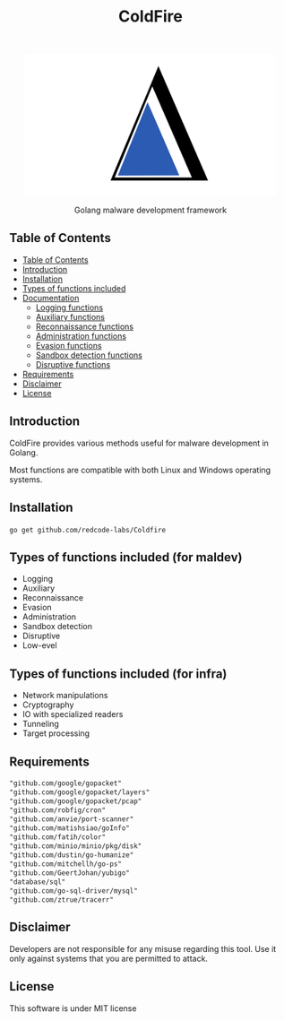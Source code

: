 

<h1 align="center"> ColdFire</h1> <br>
<p align="center">
  <a>
    <img src="coldfire.png" width="450">
  </a>
</p>

<p align="center">
  Golang malware development framework
</p>

## Table of Contents
- [Table of Contents](#table-of-contents)
- [Introduction](#introduction)
- [Installation](#installation)
- [Types of functions included](#types-of-functions-included)
- [Documentation](#documentation)
  - [Logging functions](#logging-functions)
  - [Auxiliary functions](#auxiliary-functions)
  - [Reconnaissance functions](#reconnaissance-functions)
  - [Administration functions](#administration-functions)
  - [Evasion functions](#evasion-functions)
  - [Sandbox detection functions](#sandbox-detection-functions)
  - [Disruptive functions](#disruptive-functions)
- [Requirements](#requirements)
- [Disclaimer](#disclaimer)
- [License](#license)

## Introduction

ColdFire provides various methods useful for malware development in Golang.

Most functions are compatible with both Linux and Windows operating systems.

## Installation

`go get github.com/redcode-labs/Coldfire`

## Types of functions included (for maldev)

* Logging
* Auxiliary
* Reconnaissance
* Evasion
* Administration
* Sandbox detection
* Disruptive
* Low-evel

## Types of functions included (for infra)

* Network manipulations
* Cryptography
* IO with specialized readers
* Tunneling
* Target processing


## Requirements
```
"github.com/google/gopacket"
"github.com/google/gopacket/layers"
"github.com/google/gopacket/pcap"
"github.com/robfig/cron"
"github.com/anvie/port-scanner"
"github.com/matishsiao/goInfo"
"github.com/fatih/color"
"github.com/minio/minio/pkg/disk"
"github.com/dustin/go-humanize"
"github.com/mitchellh/go-ps"
"github.com/GeertJohan/yubigo"
"database/sql"
"github.com/go-sql-driver/mysql"
"github.com/ztrue/tracerr"
```

## Disclaimer
Developers are not responsible for any misuse regarding this tool.
Use it only against systems that you are permitted to attack.

## License
This software is under MIT license

